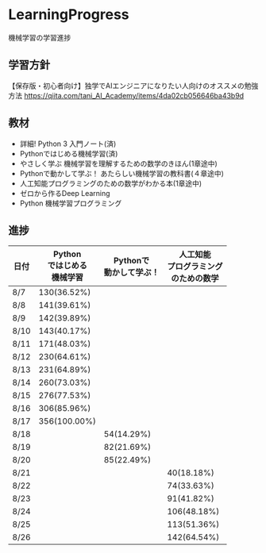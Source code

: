 # LearningProgress
機械学習の学習進捗

## 学習方針
【保存版・初心者向け】独学でAIエンジニアになりたい人向けのオススメの勉強方法
https://qiita.com/tani_AI_Academy/items/4da02cb056646ba43b9d

## 教材
- 詳細! Python 3 入門ノート(済)
- Pythonではじめる機械学習(済)
- やさしく学ぶ 機械学習を理解するための数学のきほん(1章途中)
- Pythonで動かして学ぶ！ あたらしい機械学習の教科書(４章途中)
- 人工知能プログラミングのための数学がわかる本(1章途中)
- ゼロから作るDeep Learning
- Python 機械学習プログラミング

## 進捗
|日付|Python<br>ではじめる<br>機械学習|Pythonで<br>動かして学ぶ！|人工知能<br>プログラミング<br>のための数学|
|-----------|-----------|------------|------------|
|8/7|130(36.52%)|||
|8/8|141(39.61%)|||
|8/9|142(39.89%)|||
|8/10|143(40.17%)|||
|8/11|171(48.03%)|||
|8/12|230(64.61%)|||
|8/13|231(64.89%)|||
|8/14|260(73.03%)|||
|8/15|276(77.53%)|||
|8/16|306(85.96%)|||
|8/17|356(100.00%)|||
|8/18||54(14.29%)||
|8/19||82(21.69%)||
|8/20||85(22.49%)||
|8/21|||40(18.18%)|
|8/22|||74(33.63%)|
|8/23|||91(41.82%)|
|8/24|||106(48.18%)|
|8/25|||113(51.36%)|
|8/26|||142(64.54%)|

